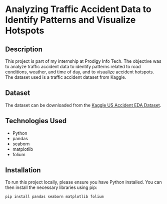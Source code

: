 # Analyzing Traffic Accident Data to Identify Patterns and Visualize Hotspots

## Description

This project is part of my internship at Prodigy Info Tech. The objective was to analyze traffic accident data to identify patterns related to road conditions, weather, and time of day, and to visualize accident hotspots. The dataset used is a traffic accident dataset from Kaggle.

## Dataset

The dataset can be downloaded from the [Kaggle US Accident EDA Dataset](https://www.kaggle.com/code/harshalbhamare/us-accident-eda).

## Technologies Used

- Python
- pandas
- seaborn
- matplotlib
- folium

## Installation

To run this project locally, please ensure you have Python installed. You can then install the necessary libraries using pip:

```bash
pip install pandas seaborn matplotlib folium

